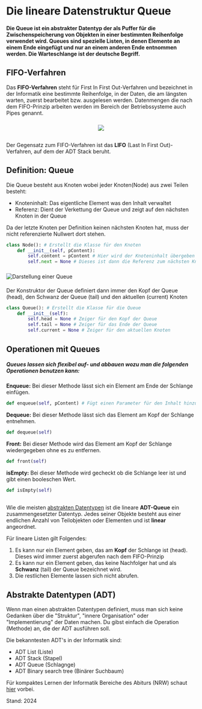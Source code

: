 # Die lineare Datenstruktur Queue

#### Die Queue ist ein abstrakter Datentyp der als Puffer für die Zwischenspeicherung von Objekten in einer bestimmten Reihenfolge verwendet wird. Queues sind spezielle Listen, in denen Elemente an einem Ende eingefügt und nur an einem anderen Ende entnommen werden. Die Warteschlange ist der deutsche Begriff. 

## FIFO-Verfahren

Das **FIFO-Verfahren** steht für First In First Out-Verfahren und bezeichnet in der Informatik eine bestimmte Reihenfolge, in der Daten, die am längsten warten, zuerst bearbeitet bzw. ausgelesen werden. Datenmengen die nach dem FIFO-Prinzip arbeiten werden im Bereich der Betriebssysteme auch Pipes genannt.
###
<div style="text-align:center"><img src="https://leanbase.de/autoimg/uploads/w3200/bf3tgsm2g5qb76qcw2qhcmex29rm24pd9e3p5xek.png"></div>

##
Der Gegensatz zum FIFO-Verfahren ist das **LIFO** (Last In First Out)-Verfahren, auf dem der ADT Stack beruht.

## Definition: Queue

Die Queue besteht aus Knoten wobei jeder Knoten(Node) aus zwei Teilen besteht:

- Knoteninhalt: Das eigentliche Element was den Inhalt verwaltet
- Referenz: Dient der Verkettung der Queue und zeigt auf den nächsten Knoten in der Queue

Da der letzte Knoten per Definition keinen nächsten Knoten hat, muss der nicht referenzierte Nullwert dort stehen.

```python
class Node(): # Erstellt die Klasse für den Knoten
    def __init__(self, pContent):
        self.content = pContent # Hier wird der Knoteninhalt übergeben
        self.next = None # Dieses ist dann die Referenz zum nächsten Knoten
```
###
![Darstellung einer Queue](https://i.stack.imgur.com/EuReW.png)
####
Der Konstruktor der Queue definiert dann immer den Kopf der Queue (head), den Schwanz der Queue (tail) und den aktuellen (current) Knoten
```python
class Queue(): # Erstellt die Klasse für die Queue
    def __init__(self): 
        self.head = None # Zeiger für den Kopf der Queue
        self.tail = None # Zeiger für das Ende der Queue
        self.current = None # Zeiger für den aktuellen Knoten
```

## Operationen mit Queues

##### Queues lassen sich flexibel auf- und abbauen wozu man die folgenden Operationen benutzen kann:

**Enqueue:** Bei dieser Methode lässt sich ein Element am Ende der Schlange einfügen.
```python
def enqueue(self, pContent) # Fügt einen Parameter für den Inhalt hinzu
```
**Dequeue:** Bei dieser Methode lässt sich das Element am Kopf der Schlange entnehmen.
```python
def dequeue(self)
```
**Front:** Bei dieser Methode wird das Element am Kopf der Schlange wiedergegeben ohne es zu entfernen. 
```python
def front(self)
```
**isEmpty:** Bei dieser Methode wird gecheckt ob die Schlange leer ist und gibt einen booleschen Wert.
```python
def isEmpty(self)
```
##
Wie die meisten [abstrakten Datentypen](#abstrakte-datentypen-adt) ist die lineare **ADT-Queue** ein zusammengesetzter Datentyp. Jedes seiner Objekte besteht aus einer endlichen Anzahl von Teilobjekten oder Elementen und ist **linear** angeordnet.

Für lineare Listen gilt Folgendes:
1. Es kann nur ein Element geben, das am **Kopf** der Schlange ist (head). Dieses wird immer zuerst abgerufen nach dem FIFO-Prinzip
2. Es kann nur ein Element geben, das keine Nachfolger hat und als **Schwanz** (tail) der Queue bezeichnet wird.
3. Die restlichen Elemente lassen sich nicht abrufen.

## Abstrakte Datentypen (ADT)

Wenn man einen abstrakten Datentypen definiert, muss man sich keine Gedanken über die "Struktur", "innere Organisation" oder "Implementierung" der Daten machen. Du gibst einfach die Operation (Methode) an, die der ADT ausführen soll. 

Die bekanntesten ADT's in der Informatik sind:
- ADT List (Liste)
- ADT Stack (Stapel)
- ADT Queue (Schlagnge)
- ADT Binary search tree (Binärer Suchbaum)

Für kompaktes Lernen der Informatik Bereiche des Abiturs (NRW) schaut [hier](https://www.jonahsimon.de/informatik/lineare-strukturen-sortierung) vorbei.

Stand: 2024